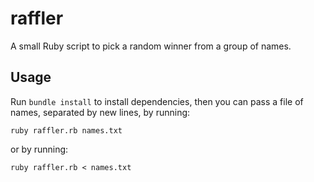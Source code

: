 # raffler

A small Ruby script to pick a random winner from a group of names.

## Usage

Run `bundle install` to install dependencies, then you can pass a file of names, separated by new lines, by running:

```
ruby raffler.rb names.txt
```

or by running:

```
ruby raffler.rb < names.txt
```
